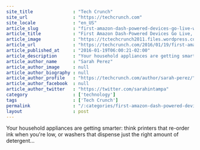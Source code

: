 ```yaml
---
site_title               : "Tech Crunch"
site_url                 : "https://techcrunch.com"
site_locale              : "en_US"
article_slug             : "first-amazon-dash-powered-devices-go-live-will-automatically-reorder-supplies-for-you"
article_title            : "First Amazon Dash-Powered Devices Go Live, Will Automatically Reorder Supplies For You"
article_image            : "https://tctechcrunch2011.files.wordpress.com/2015/10/amazon-drs.jpg?w=764&h=400&crop=1"
article_url              : "https://techcrunch.com/2016/01/19/first-amazon-dash-powered-devices-hit-the-market-will-automatically-reorder-supplies-for-you/"
article_published_at     : "2016-01-19T06:00:21-02:00"
article_description      : "Your household appliances are getting smarter: think printers that re-order ink when you're low, or washers that dispense just the right amount of detergent..."
article_author_name      : "Sarah Perez"
article_author_image     : null
article_author_biography : null
article_author_profile   : "https://techcrunch.com/author/sarah-perez/"
article_author_facebook  : null
article_author_twitter   : "https://twitter.com/sarahintampa"
category                 : ['technology']
tags                     : ['Tech Crunch']
permalink                : "/:categories/first-amazon-dash-powered-devices-go-live-will-automatically-reorder-supplies-for-you/"
layout                   : post
---
```


Your household appliances are getting smarter: think printers that re-order ink when you're low, or washers that dispense just the right amount of detergent...
